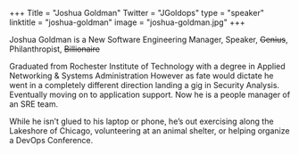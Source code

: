 +++
Title = "Joshua Goldman"
Twitter = "JGoldops"
type = "speaker"
linktitle = "joshua-goldman"
image = "joshua-goldman.jpg"
+++

Joshua Goldman is a New Software Engineering Manager, Speaker, <strike>Genius</strike>, Philanthropist, <strike>Billionaire</strike>

Graduated from Rochester Institute of Technology with a degree in Applied Networking & Systems Administration However as fate would dictate he went in a completely different direction landing a gig in Security Analysis. Eventually moving on to application support. Now he is a people manager of an SRE team.

While he isn’t glued to his laptop or phone, he’s out exercising along the Lakeshore of Chicago, volunteering at an animal shelter, or helping organize a DevOps Conference.
